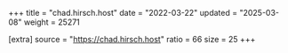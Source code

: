 +++
title = "chad.hirsch.host"
date = "2022-03-22"
updated = "2025-03-08"
weight = 25271

[extra]
source = "https://chad.hirsch.host"
ratio = 66
size = 25
+++
